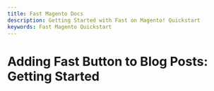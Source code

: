 ```yaml
---
title: Fast Magento Docs
description: Getting Started with Fast on Magento! Quickstart
keywords: Fast Magento Quickstart
---
```


# Adding Fast Button to Blog Posts: Getting Started
